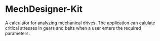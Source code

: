 # MechDesigner-Kit
A calculator for analyzing mechanical drives. The application can calulate critical stresses in gears and belts when a user enters the required parameters.
